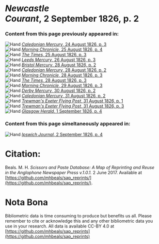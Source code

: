 # *Newcastle Courant*, 2 September 1826, p. 2  
  
### Content from this page previously appeared in:  
![Hand](http://scissorsandpaste.net/wp-content/uploads/2017/06/smallhandpointer.png) [*Caledonian Mercury*, 24 August 1826, p. 3](https://mhbeals.github.io/sap_html/Caledonian-Mercury/Caledonian-Mercury-24-August-1826-p-3)  
![Hand](http://scissorsandpaste.net/wp-content/uploads/2017/06/smallhandpointer.png) [*Morning Chronicle*, 25 August 1826, p. 4](https://mhbeals.github.io/sap_html/Morning-Chronicle/Morning-Chronicle-25-August-1826-p-4)  
![Hand](http://scissorsandpaste.net/wp-content/uploads/2017/06/smallhandpointer.png) [*The Times*, 25 August 1826, p. 3](https://mhbeals.github.io/sap_html/The-Times/The-Times-25-August-1826-p-3)  
![Hand](http://scissorsandpaste.net/wp-content/uploads/2017/06/smallhandpointer.png) [*Leeds Mercury*, 26 August 1826, p. 3](https://mhbeals.github.io/sap_html/Leeds-Mercury/Leeds-Mercury-26-August-1826-p-3)  
![Hand](http://scissorsandpaste.net/wp-content/uploads/2017/06/smallhandpointer.png) [*Bristol Mercury*, 28 August 1826, p. 2](https://mhbeals.github.io/sap_html/Bristol-Mercury/Bristol-Mercury-28-August-1826-p-2)  
![Hand](http://scissorsandpaste.net/wp-content/uploads/2017/06/smallhandpointer.png) [*Caledonian Mercury*, 28 August 1826, p. 2](https://mhbeals.github.io/sap_html/Caledonian-Mercury/Caledonian-Mercury-28-August-1826-p-2)  
![Hand](http://scissorsandpaste.net/wp-content/uploads/2017/06/smallhandpointer.png) [*Morning Chronicle*, 28 August 1826, p. 3](https://mhbeals.github.io/sap_html/Morning-Chronicle/Morning-Chronicle-28-August-1826-p-3)  
![Hand](http://scissorsandpaste.net/wp-content/uploads/2017/06/smallhandpointer.png) [*The Times*, 28 August 1826, p. 3](https://mhbeals.github.io/sap_html/The-Times/The-Times-28-August-1826-p-3)  
![Hand](http://scissorsandpaste.net/wp-content/uploads/2017/06/smallhandpointer.png) [*Morning Chronicle*, 29 August 1826, p. 3](https://mhbeals.github.io/sap_html/Morning-Chronicle/Morning-Chronicle-29-August-1826-p-3)  
![Hand](http://scissorsandpaste.net/wp-content/uploads/2017/06/smallhandpointer.png) [*Derby Mercury*, 30 August 1826, p. 2](https://mhbeals.github.io/sap_html/Derby-Mercury/Derby-Mercury-30-August-1826-p-2)  
![Hand](http://scissorsandpaste.net/wp-content/uploads/2017/06/smallhandpointer.png) [*Caledonian Mercury*, 31 August 1826, p. 2](https://mhbeals.github.io/sap_html/Caledonian-Mercury/Caledonian-Mercury-31-August-1826-p-2)  
![Hand](http://scissorsandpaste.net/wp-content/uploads/2017/06/smallhandpointer.png) [*Trewman's Exeter Flying Post*, 31 August 1826, p. 1](https://mhbeals.github.io/sap_html/Trewman's-Exeter-Flying-Post/Trewman's-Exeter-Flying-Post-31-August-1826-p-1)  
![Hand](http://scissorsandpaste.net/wp-content/uploads/2017/06/smallhandpointer.png) [*Trewman's Exeter Flying Post*, 31 August 1826, p. 3](https://mhbeals.github.io/sap_html/Trewman's-Exeter-Flying-Post/Trewman's-Exeter-Flying-Post-31-August-1826-p-3)  
![Hand](http://scissorsandpaste.net/wp-content/uploads/2017/06/smallhandpointer.png) [*Glasgow Herald*, 1 September 1826, p. 4](https://mhbeals.github.io/sap_html/Glasgow-Herald/Glasgow-Herald-1-September-1826-p-4)  
  
### Content from this page simeltaneously appeared in:  
![Hand](http://scissorsandpaste.net/wp-content/uploads/2017/06/smallhandpointer.png) [*Ipswich Journal*, 2 September 1826, p. 4](https://mhbeals.github.io/sap_html/Ipswich-Journal/Ipswich-Journal-2-September-1826-p-4)  


# Citation: 

Beals. M. H. *Scissors and Paste Database: A Map of Reprinting and Reuse in the Anglophone Newspaper Press v.1.0.1.* 2 June 2017. Available at [https://github.com/mhbeals/sap_reprints/](https://github.com/mhbeals/sap_reprints/). 

# Nota Bona

Bibliometric data is time consuming to produce but benefits us all. Please remember to cite or acknowledge this and any other bibliometric data you use in your research. All data is available CC-BY 4.0 at [https://github.com/mhbeals/sap_reprints](https://github.com/mhbeals/sap_reprints)
